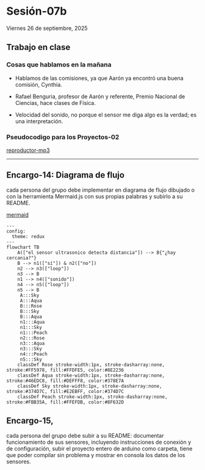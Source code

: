 # Sesión-07b

Viernes 26 de septiembre, 2025

## Trabajo en clase

### Cosas que hablamos en la mañana

- Hablamos de las comisiones, ya que Aarón ya encontró una buena comisión, Cynthia.

- Rafael Benguria, profesor de Aarón y referente, Premio Nacional de Ciencias, hace clases de Física.

- Velocidad del sonido, no porque el sensor me diga algo es la verdad; es una interpretación.

### Pseudocodigo para los Proyectos-02

[reproductor-mp3](https://afel.cl/products/modulo-reproductor-mp3-dfplayer-mini)

---

## Encargo-14: Diagrama de flujo

cada persona del grupo debe implementar en diagrama de flujo dibujado o con la herramienta Mermaid.js con sus propias palabras y subirlo a su README.

[mermaid](https://mermaid.js.org/intro/getting-started.html)

```mermaid
---
config:
  theme: redux
---
flowchart TB
    A(["el sensor ultrasonico detecta distancia"]) --> B{"¿hay cercania?"}
    B --> n1(["sí"]) & n2(["no"])
    n2 --> n3(["loop"])
    n3 --> B
    n1 --> n4(["sonido"])
    n4 --> n5(["loop"])
    n5 --> B
     A:::Sky
     A:::Aqua
     B:::Rose
     B:::Sky
     B:::Aqua
     n1:::Aqua
     n1:::Sky
     n1:::Peach
     n2:::Rose
     n3:::Aqua
     n3:::Sky
     n4:::Peach
     n5:::Sky
    classDef Rose stroke-width:1px, stroke-dasharray:none, stroke:#FF5978, fill:#FFDFE5, color:#8E2236
    classDef Aqua stroke-width:1px, stroke-dasharray:none, stroke:#46EDC8, fill:#DEFFF8, color:#378E7A
    classDef Sky stroke-width:1px, stroke-dasharray:none, stroke:#374D7C, fill:#E2EBFF, color:#374D7C
    classDef Peach stroke-width:1px, stroke-dasharray:none, stroke:#FBB35A, fill:#FFEFDB, color:#8F632D
```

## Encargo-15,

cada persona del grupo debe subir a su README: documentar funcionamiento de sus sensores, incluyendo instrucciones de conexión y de configuración, subir el proyecto entero de arduino como carpeta, tiene que poder compilar sin problema y mostrar en consola los datos de los sensores.
